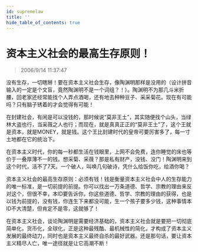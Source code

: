 ```yaml
---
id: supremelaw 
title: ''
hide_table_of_contents: true
---
```


# 资本主义社会的最高生存原则！

> 2006/9/14 11:37:47

没有生存，一切瞎掰！要在资本主义社会生存，像陶渊明那样是没用的（设计拼音输入的一定是个文盲，竟然陶渊明不是一个词组？！）。陶渊明不为那几斗米折腰，回老家还经常能找个人弄点酒喝，还有地去种种豆子、采采菊花。现在有可能吗？只有脑子锈着的才会觉得有可能！

在封建社会，有闲是可以没钱的，那时候说“莫非王土”，其实随便找个山头，当绿林大盗也行，当采薇之人也行；而现在，就是真真正正的“莫非王土”了，这个王就是资本，就是MONEY，就是钱。这个王比封建时代的皇帝可要厉害多了，每一寸土地都在它的统治下。
 
在资本主义时代，你的每一秒都生活在钱眼里，上网不会免费，连你睡觉的床也等价于一叠厚薄不一的钱。想采菊、采薇？那是私有财产，没钱、没门！陶渊明来到这个时代，活不了7天。一个破人，叫唤几句破诗，凭什么给饭你吃，给酒你喝？
 
资本主义社会的最高生存原则：必须有钱！钱是衡量资本主义社会中人的生存能力的唯一标准，是一切前提的前提。你可以找出一万条道德、哲学、宗教的理由来反对这个，但很不幸，本ID要告诉你，你这些道德、哲学、宗教的理由的获得，也是以钱为前提的，没有钱，你连生下来都没可能，生一个孩子要多少钱，这种事情本ID不大清楚，但肯定不是零，这就够了！
 
在资本主义社会，谈论陶渊明是需要经济基础的，资本主义社会就是要把一切彻底简单化，货币化，全球化，正是这种最残酷、最机械性的简化，才构成了资本主义发展的最终动力，同时也是资本主义最终自杀的最好武器。还是那句话，要让资本主义精尽人亡，唯一途径就是让它高潮不断！